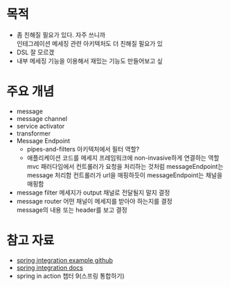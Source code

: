 # 목적
- 좀 친해질 필요가 있다. 자주 쓰니까  
  인테그레이션 메세징 관련 아키텍처도 더 친해질 필요가 있
- DSL 잘 모르겠
- 내부 메세징 기능을 이용해서 재밌는 기능도 만들어보고 싶


# 주요 개념
- message
- message channel
- service activator
- transformer
- Message Endpoint
  - pipes-and-filters 아키텍처에서 필터 역할? 
  - 애플리케이션 코드를 메세지 프레임워크에 non-invasive하게 연결하는 역할  
    mvc 패러다임에서 컨트롤러가 요청을 처리하는 것처럼 messageEndpoint는 message 처리함
    컨트롤러가 url을 매핑하듯이 messageEndpoint는 채널을 매핑함
- message filter
  메세지가 output 채널로 전달될지 말지 결정
- message router
  어떤 채널이 메세지를 받아야 하는지를 결정  
  message의 내용 또는 header를 보고 결정

# 참고 자료
- [spring integration example github](https://github.com/SimpleProgramming/spring-integration-example)
- [spring integration docs](https://docs.spring.io/spring-integration/reference/html/index.html)
- spring in action 챕터 9(스프링 통합하기)


